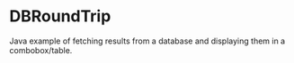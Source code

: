 # DBRoundTrip
Java example of fetching results from a database and displaying them in a combobox/table.
